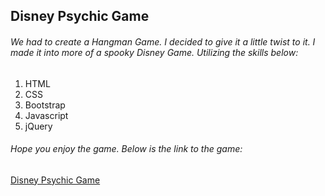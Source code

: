 ## Disney Psychic Game

###### We had to create a Hangman Game. I decided to give it a little twist to it. I made it into more of a spooky Disney Game. Utilizing the skills below:

1. HTML
2. CSS
3. Bootstrap
4. Javascript
5. jQuery

###### Hope you enjoy the game. Below is the link to the game:

[Disney Psychic Game](https://bostonfan06.github.io/Disney-Psychic-Game/)
